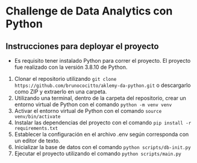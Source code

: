 
# Challenge de Data Analytics con Python

## Instrucciones para deployar el proyecto

- Es requisito tener instalado Python para correr el proyecto. El proyecto fue realizado con la versión 3.8.10 de Python.

1. Clonar el repositorio utilizando `git clone https://github.com/brunococitto/aklemy-da-python.git` o descargarlo como ZIP y extraerlo en una carpeta.
2. Utilizando una terminal, dentro de la carpeta del repositorio, crear un entorno virtual de Python con el comando
`python -m venv venv`
3. Activar el entorno virtual de Python con el comando
`source venv/bin/activate`
4. Instalar las dependencias del proyecto con el comando
`pip install -r requirements.txt`
5. Establecer la configuración en el archivo .env según corresponda con un editor de texto.
6. Inicializar la base de datos con el comando
`python scripts/db-init.py`
7. Ejecutar el proyecto utilizando el comando
`python scripts/main.py`